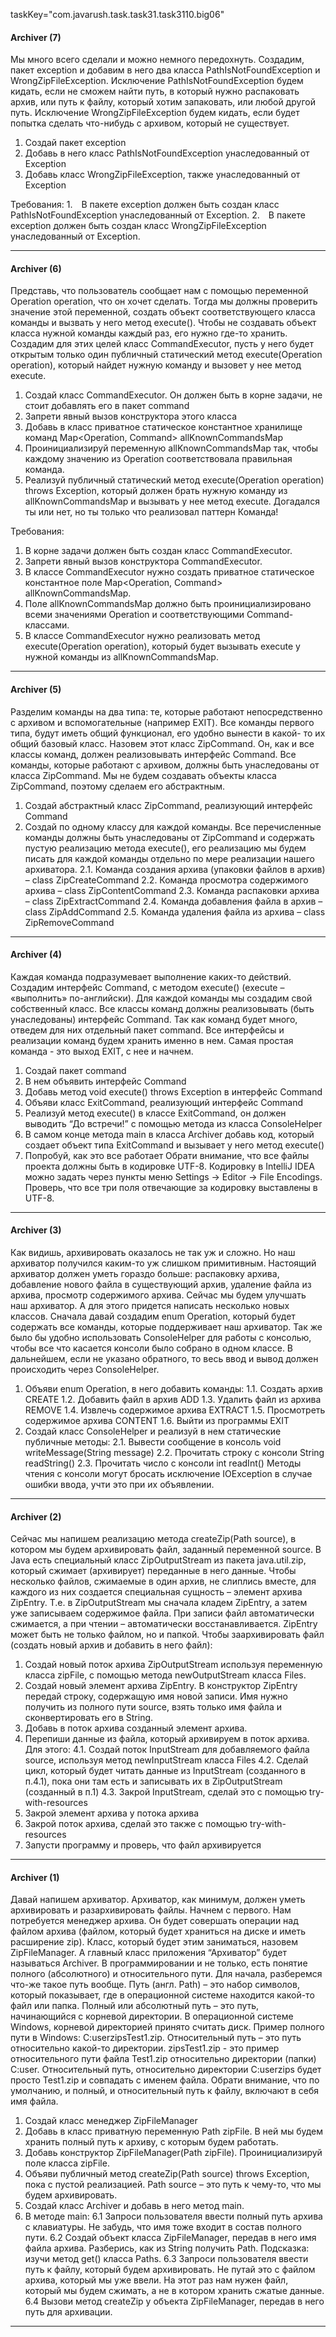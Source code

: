 taskKey="com.javarush.task.task31.task3110.big06"

#### Archiver (7)
Мы много всего сделали и можно немного передохнуть.
Создадим, пакет exception и добавим в него два класса PathIsNotFoundException и WrongZipFileException.
Исключение PathIsNotFoundException будем кидать, если не сможем найти путь, в который нужно распаковать архив, или путь к файлу, который хотим запаковать, или любой другой путь. Исключение WrongZipFileException будем кидать, если будет попытка сделать что-нибудь с архивом, который не
существует.

1. Создай пакет exception
2. Добавь в него класс PathIsNotFoundException унаследованный от Exception
3. Добавь класс WrongZipFileException, также унаследованный от Exception


Требования:
1. В пакете exception должен быть создан класс PathIsNotFoundException унаследованный от Exception.
2. В пакете exception должен быть создан класс WrongZipFileException унаследованный от Exception.
<hr/>


#### Archiver (6)

Представь, что пользователь сообщает нам с помощью переменной Operation operation, что он хочет
сделать. Тогда мы должны проверить значение этой переменной, создать объект соответствующего
класса команды и вызвать у него метод execute(). Чтобы не создавать объект класса нужной команды
каждый раз, его нужно где-то хранить. Создадим для этих целей класс CommandExecutor, пусть у него
будет открытым только один публичный статический метод execute(Operation operation), который найдет
нужную команду и вызовет у нее метод execute.
1.	Создай класс CommandExecutor. Он должен быть в корне задачи, не стоит добавлять его в пакет command
2.	Запрети явный вызов конструктора этого класса
3.	Добавь в класс приватное статическое константное хранилище команд Map<Operation, Command>
allKnownCommandsMap
4.	Проинициализируй переменную allKnownCommandsMap так, чтобы каждому значению из
Operation соответствовала правильная команда.
5.	Реализуй публичный статический метод execute(Operation operation) throws Exception, который
должен брать нужную команду из allKnownCommandsMap и вызывать у нее метод execute.
Догадался ты или нет, но ты только что реализовал паттерн Команда!


Требования:
1.	В корне задачи должен быть создан класс CommandExecutor.
2.	Запрети явный вызов конструктора CommandExecutor.
3.	В классе CommandExecutor нужно создать приватное статическое константное поле Map<Operation, Command> allKnownCommandsMap.
4.	Поле allKnownCommandsMap должно быть проинициализировано всеми значениями Operation и соответствующими Command-классами.
5.	В классе CommandExecutor нужно реализовать метод execute(Operation operation), который будет вызывать execute у нужной команды из allKnownCommandsMap.
<hr/>


#### Archiver (5)

Разделим команды на два типа: те, которые работают непосредственно с архивом и вспомогательные
(например EXIT). Все команды первого типа, будут иметь общий функционал, его удобно вынести в какой-
то их общий базовый класс. Назовем этот класс ZipCommand. Он, как и все классы команд, должен
реализовывать интерфейс Command. Все команды, которые работают с архивом, должны быть
унаследованы от класса ZipCommand. Мы не будем создавать объекты класса ZipCommand, поэтому
сделаем его абстрактным.
1.	Создай абстрактный класс ZipCommand, реализующий интерфейс Command
2.	Создай по одному классу для каждой команды. Все перечисленные команды должны быть
унаследованы от ZipCommand и содержать пустую реализацию метода execute(), его реализацию
мы будем писать для каждой команды отдельно по мере реализации нашего архиватора.
2.1. Команда создания архива (упаковки файлов в архив) – class ZipCreateCommand
2.2. Команда просмотра содержимого архива – class ZipContentCommand
2.3. Команда распаковки архива – class ZipExtractCommand
2.4. Команда добавления файла в архив – class ZipAddCommand
2.5. Команда удаления файла из архива – class ZipRemoveCommand
<hr/>


#### Archiver (4)

Каждая команда подразумевает выполнение каких-то действий. Создадим интерфейс Command, с
методом execute() (execute – «выполнить» по-английски). Для каждой команды мы создадим свой
собственный класс. Все классы команд должны реализовывать (быть унаследованы) интерфейс Command.
Так как команд будет много, отведем для них отдельный пакет command. Все интерфейсы и реализации
команд будем хранить именно в нем.
Самая простая команда - это выход EXIT, с нее и начнем.
1.	Создай пакет command
2.	В нем объявить интерфейс Command
3.	Добавь метод void execute() throws Exception в интерфейс Command
4.	Объяви класс ExitCommand, реализующий интерфейс Command
5.	Реализуй метод execute() в классе ExitCommand, он должен выводить “До встречи!” с помощью
метода из класса ConsoleHelper
6.	В самом конце метода main в класса Archiver добавь код, который создает объект типа
ExitCommand и вызывает у него метод execute()
7.	Попробуй, как это все работает
Обрати внимание, что все файлы проекта должны быть в кодировке UTF-8. Кодировку в IntelliJ IDEA можно задать
через пункты меню Settings -> Editor -> File Encodings. Проверь, что все три поля отвечающие за кодировку
выставлены в UTF-8.
<hr/>


#### Archiver (3)

Как видишь, архивировать оказалось не так уж и сложно. Но наш архиватор получился каким-то уж
слишком примитивным. Настоящий архиватор должен уметь гораздо больше: распаковку архива,
добавление нового файла в существующий архив, удаление файла из архива, просмотр содержимого
архива. Сейчас мы будем улучшать наш архиватор. А для этого придется написать несколько новых
классов. Сначала давай создадим enum Operation, который будет содержать все команды, которые
поддерживает наш архиватор.
Так же было бы удобно использовать ConsoleHelper для работы с консолью, чтобы все что касается
консоли было собрано в одном классе. В дальнейшем, если не указано обратного, то весь ввод и вывод
должен происходить через ConsoleHelper.
1.	Объяви enum Operation, в него добавить команды:
1.1. Создать архив CREATE
1.2. Добавить файл в архив ADD
1.3. Удалить файл из архива REMOVE
1.4. Извлечь содержимое архива EXTRACT
1.5. Просмотреть содержимое архива CONTENT
1.6. Выйти из программы EXIT
2.	Создай класс ConsoleHelper и реализуй в нем статические публичные методы:
2.1. Вывести сообщение в консоль void writeMessage(String message)
2.2. Прочитать строку с консоли String readString()
2.3. Прочитать число с консоли int readInt()
Методы чтения с консоли могут бросать исключение IOException в случае ошибки ввода, учти
это при их объявлении.
<hr/>


#### Archiver (2)

Сейчас мы напишем реализацию метода createZip(Path source), в котором мы будем архивировать файл,
заданный переменной source.
В Java есть специальный класс ZipOutputStream из пакета java.util.zip, который сжимает (архивирует)
переданные в него данные. Чтобы несколько файлов, сжимаемые в один архив, не слиплись вместе, для
каждого из них создается специальная сущность – элемент архива ZipEntry. Т.е. в ZipOutputStream мы
сначала кладем ZipEntry, а затем уже записываем содержимое файла. При записи файл автоматически
сжимается, а при чтении – автоматически восстанавливается. ZipEntry может быть не только файлом, но и
папкой.
Чтобы заархивировать файл (создать новый архив и добавить в него файл):
1.	Создай новый поток архива ZipOutputStream используя переменную класса zipFile, с помощью метода
newOutputStream класса Files.
2.	Создай новый элемент архива ZipEntry. В конструктор ZipEntry передай строку, содержащую имя новой записи.
Имя нужно получить из полного пути source, взять только имя файла и сконвертировать его в String.
3.	Добавь в поток архива созданный элемент архива.
4.	Перепиши данные из файла, который архивируем в поток архива. Для этого:
4.1. Создай поток InputStream для добавляемого файла source, используя метод newInputStream класса Files
4.2. Сделай цикл, который будет читать данные из InputStream (созданного в п.4.1), пока они там есть и записывать
их в ZipOutputStream (созданный в п.1)
4.3. Закрой InputStream, сделай это с помощью try-with-resources
5.	Закрой элемент архива у потока архива
6.	Закрой поток архива, сделай это также с помощью try-with-resources
7.	Запусти программу и проверь, что файл архивируется
<hr/>


#### Archiver (1)

Давай напишем архиватор. Архиватор, как минимум, должен уметь архивировать и разархивировать
файлы. Начнем с первого.
Нам потребуется менеджер архива. Он будет совершать операции над файлом архива (файлом, который
будет храниться на диске и иметь расширение zip). Класс, который будет этим заниматься, назовем
ZipFileManager. А главный класс приложения “Архиватор” будет называться Archiver.
В программировании и не только, есть понятие полного (абсолютного) и относительного пути. Для начала,
разберемся что-же такое путь вообще. Путь (англ. Path) – это набор символов, который показывает, где в
операционной системе находится какой-то файл или папка.
Полный или абсолютный путь – это путь, начинающийся с корневой директории. В операционной системе
Windows, корневой директорией принято считать диск. Пример полного пути в Windows:
C:userzipsTest1.zip.
Относительный путь – это путь относительно какой-то директории. zipsTest1.zip - это пример
относительного пути файла Test1.zip относительно директории (папки) C:user. Относительный путь,
относительно директории C:userzips будет просто Test1.zip и совпадать с именем файла.
Обрати внимание, что по умолчанию, и полный, и относительный путь к файлу, включают в себя имя
файла.
1.	Создай класс менеджер ZipFileManager
2.	Добавь в класс приватную переменную Path zipFile. В ней мы будем хранить полный путь к архиву,
с которым будем работать.
3.	Добавь конструктор ZipFileManager(Path zipFile). Проинициализируй поле класса zipFile.
4.	Объяви публичный метод createZip(Path source) throws Exception, пока с пустой реализацией.
Path source – это путь к чему-то, что мы будем архивировать.
5.	Создай класс Archiver и добавь в него метод main.
6.	В методе main:
6.1 Запроси пользователя ввести полный путь архива с клавиатуры. Не забудь, что имя тоже
входит в состав полного пути.
6.2 Создай объект класса ZipFileManager, передав в него имя файла архива. Разберись, как из
String получить Path. Подсказка: изучи метод get() класса Paths.
6.3 Запроси пользователя ввести путь к файлу, который будем архивировать. Не путай это с
файлом архива, который мы уже ввели. На этот раз нам нужен файл, который мы будем
сжимать, а не в котором хранить сжатые данные.
6.4 Вызови метод createZip у объекта ZipFileManager, передав в него путь для архивации.
<hr/>


